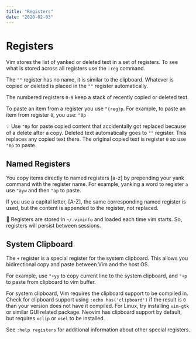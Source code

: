 ```yaml
---
title: "Registers"
date: "2020-02-03"
---
```


# Registers

Vim stores the list of yanked or deleted text in a set of registers. To see what is stored across all registers use the `:reg` command.

The `""` register has no name, it is similar to the clipboard. Whatever is copied or deleted is placed in the `""` register automatically.

The numbered registers `0-9` keep a stack of recently copied or deleted text.

To paste an item from a register you use `"{reg}p`. For example, to paste an item from register `0`, you use: `"0p`

💡 Use `"0p` for paste copied content that accidentally got replaced because of a delete after a copy. Deleted text automatically goes to `""` register. This replaces any copied text there. The original copied text is register `0` so use `"0p` to paste.

## Named Registers

You copy items directly to named registers \[a-z\] by prepending your yank command with the register name. For example, yanking a word to register `a` use `"ayw` and then `"ap` to paste.

If you use a capital letter, \[A-Z\], the same corresponding named register is used, but the content is appended to the register, not replaced.

📄 Registers are stored in `~/.viminfo` and loaded each time vim starts. So, registers will persist between sessions.

## System Clipboard

The `+` register is a special register for the system clipboard. This allows you bidirectional copy and paste between Vim and the host OS.

For example, use `"+yy` to copy current line to the system clipboard, and `"+p` to paste from clipboard to vim buffer.

For system clipboard, Vim requires the clipboard support to be compiled in. Check for clipboard support using `:echo has('clipboard')` if the result is `0` than your version does not have it compiled. For Linux, try installing `vim-gtk` or similar GUI related package. Neovim has clipboard support by default, but requires `xclip` or `xsel` to be installed.

See `:help registers` for additional information about other special registers.
